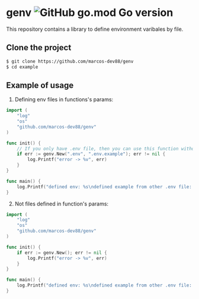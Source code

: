# genv ![GitHub go.mod Go version](https://img.shields.io/github/go-mod/go-version/marcos-dev88/genv?color=%2329D6D8&logo=Go&logoColor=%2329D6D8)
This repository contains a library to define environment varibales by file.

## Clone the project
```bash
$ git clone https://github.com/marcos-dev88/genv
$ cd example
```

## Example of usage
1. Defining env files in functions's params:
```go
import (
	"log"
	"os"
	"github.com/marcos-dev88/genv"
)

func init() {
    // If you only have .env file, then you can use this function without any params
	if err := genv.New(".env", ".env.example"); err != nil {
		log.Printf("error -> %v", err)
	}
}

func main() {
	log.Printf("defined env: %s\ndefined example from other .env file: %s", os.Getenv("TEST_KEY"), os.Getenv("TEST_EXAMPLE_KEY"))
}
```

2. Not files defined in function's params:
```go
import (
	"log"
	"os"
	"github.com/marcos-dev88/genv"
)

func init() {
	if err := genv.New(); err != nil {
		log.Printf("error -> %v", err)
	}
}

func main() {
	log.Printf("defined env: %s\ndefined example from other .env file: %s", os.Getenv("TEST_KEY"), os.Getenv("TEST_EXAMPLE_KEY"))
}
```
